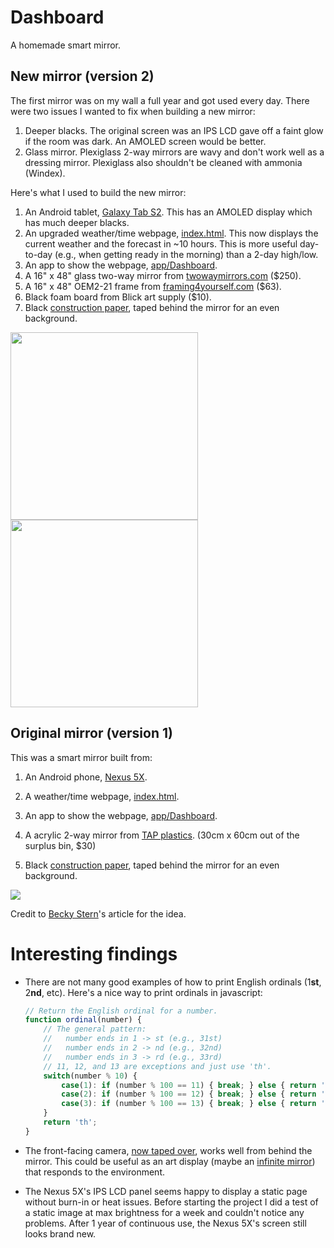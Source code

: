 # Dashboard
A homemade smart mirror.

## New mirror (version 2)
The first mirror was on my wall a full year and got used every day. There were two issues I wanted to fix when building a new mirror:
1. Deeper blacks.
The original screen was an IPS LCD gave off a faint glow if the room was dark. An AMOLED screen would be better.
2. Glass mirror.
Plexiglass 2-way mirrors are wavy and don't work well as a dressing mirror. Plexiglass also shouldn't be cleaned with ammonia (Windex).

Here's what I used to build the new mirror:
1. An Android tablet, [Galaxy Tab S2](https://en.wikipedia.org/wiki/Samsung_Galaxy_Tab_S2_8.0).
This has an AMOLED display which has much deeper blacks.
2. An upgraded weather/time webpage, [index.html](https://pr.gg/dashboard).
This now displays the current weather and the forecast in ~10 hours. This is more useful day-to-day (e.g., when getting ready in the morning) than a 2-day high/low.
3. An app to show the webpage, [app/Dashboard](app/Dashboard).
4. A 16" x 48" glass two-way mirror from [twowaymirrors.com](https://www.twowaymirrors.com) ($250).
5. A 16" x 48" OEM2-21 frame from [framing4yourself.com](https://framing4yourself.com/shop/products/custom-sectional-metal-frames/black-metal-oem2-21-flatmatte-1332-wide) ($63).
6. Black foam board from Blick art supply ($10).
7. Black [construction paper](https://www.amazon.com/gp/product/B00563PXHQ), taped behind the mirror for an even background.

<img src="https://pr.gg/dashboard/version2_b_1024.jpg?nocache" width="300"> <img src="https://pr.gg/dashboard/version2_a_1024.jpg?nocache" width="300">

## Original mirror (version 1)
This was a smart mirror built from:

1. An Android phone, [Nexus 5X](https://en.wikipedia.org/wiki/Nexus_5X).

2. A weather/time webpage, [index.html](https://pr.gg/dashboard).

3. An app to show the webpage, [app/Dashboard](app/Dashboard).

4. A acrylic 2-way mirror from [TAP plastics](http://www.tapplastics.com/product/plastics/cut_to_size_plastic/two_way_mirrored_acrylic/558). (30cm x 60cm out of the surplus bin, $30)

5. Black [construction paper](https://www.amazon.com/gp/product/B00563PXHQ), taped behind the mirror for an even background.

![](https://pr.gg/dashboard/finished.jpg)

Credit to [Becky Stern](https://learn.adafruit.com/android-smart-home-mirror)'s article for the idea.

# Interesting findings

* There are not many good examples of how to print English ordinals (1**st**, 2**nd**, etc). Here's a nice way to print ordinals in javascript:
    ```javascript
    // Return the English ordinal for a number.
    function ordinal(number) {
        // The general pattern:
        //   number ends in 1 -> st (e.g., 31st)
        //   number ends in 2 -> nd (e.g., 32nd)
        //   number ends in 3 -> rd (e.g., 33rd)
        // 11, 12, and 13 are exceptions and just use 'th'.
        switch(number % 10) {
            case(1): if (number % 100 == 11) { break; } else { return 'st' };
            case(2): if (number % 100 == 12) { break; } else { return 'nd' };
            case(3): if (number % 100 == 13) { break; } else { return 'rd' };
        }
        return 'th';
    }
    ```

* The front-facing camera, [now taped over](http://www.npr.org/sections/thetwo-way/2016/04/08/473548674/why-the-fbi-director-puts-tape-over-his-webcam), works well from behind the mirror. This could be useful as an art display (maybe an [infinite mirror](https://en.wikipedia.org/wiki/Infinity_mirror#/media/File:Infinity_Mirror.png)) that responds to the environment.

* The Nexus 5X's IPS LCD panel seems happy to display a static page without burn-in or heat issues. Before starting the project I did a test of a static image at max brightness for a week and couldn't notice any problems. After 1 year of continuous use, the Nexus 5X's screen still looks brand new.

